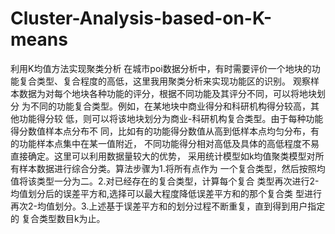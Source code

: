 # Cluster-Analysis-based-on-K-means
利用K均值方法实现聚类分析
在城市poi数据分析中，有时需要评价一个地块的功能复合类型、复合程度的高低，这里我用聚类分析来实现功能区的识别。
观察样本数据为对每个地块各种功能的评分，根据不同功能及其评分不同，可以将地块划分 为不同的功能复合类型。例如，在某地块中商业得分和科研机构得分较高，其他功能得分较 低，则可以将该地块划分为商业-科研机构复合类型。由于每种功能得分数值样本点分布不 同，比如有的功能得分数值从高到低样本点均匀分布，有的功能样本点集中在某一值附近， 不同功能得分相对高低及具体的高低程度不易直接确定。这里可以利用数据量较大的优势， 采用统计模型如k均值聚类模型对所有样本数据进行综合分类。算法步骤为1.将所有点作为 一个复合类型，然后按照均值将该类型一分为二。2.对已经存在的复合类型，计算每个复合 类型再次进行2-均值划分后的误差平方和,选择可以最大程度降低误差平方和的那个复合类 型进行再次2-均值划分。3.上述基于误差平方和的划分过程不断重复，直到得到用户指定的 复合类型数目k为止。
